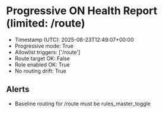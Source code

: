 # Progressive ON Health Report (limited: /route)

- Timestamp (UTC): 2025-08-23T12:49:07+00:00
- Progressive mode: True
- Allowlist triggers: ['/route']
- Route target OK: False
- Role enabled OK: True
- No routing drift: True

## Alerts
- Baseline routing for /route must be rules_master_toggle
